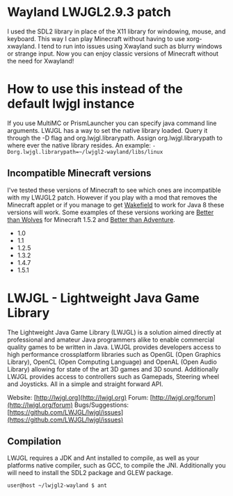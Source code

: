 # Wayland LWJGL2.9.3 patch
I used the SDL2 library in place of the X11 library for windowing, mouse, and keyboard. This way I can play Minecraft without having to use xorg-xwayland. I tend to run into issues using Xwayland such as blurry windows or strange input. Now you can enjoy classic versions of Minecraft without the need for Xwayland!

# How to use this instead of the default lwjgl instance
If you use MultiMC or PrismLauncher you can specify java command line arguments. LWJGL has a way to set the native library loaded. Query it through the -D flag and org.lwjgl.librarypath. Assign org.lwjgl.librarypath to where ever the native library resides. An example:
`
-Dorg.lwjgl.librarypath=~/lwjgl2-wayland/libs/linux
`

## Incompatible Minecraft versions
I've tested these versions of Minecraft to see which ones are incompatible with my LWJGL2 patch. However if you play with a mod that removes the Minecraft applet or if you manage to get [Wakefield](https://github.com/openjdk/wakefield) to work for Java 8 these versions will work. Some examples of these versions working are [Better than Wolves](https://github.com/BTW-Community) for Minecraft 1.5.2 and [Better than Adventure](https://www.betterthanadventure.net/).
- 1.0
- 1.1
- 1.2.5
- 1.3.2
- 1.4.7
- 1.5.1

LWJGL - Lightweight Java Game Library
======

The Lightweight Java Game Library (LWJGL) is a solution aimed directly at professional and amateur Java programmers alike to enable commercial quality games to be written in Java. 
LWJGL provides developers access to high performance crossplatform libraries such as OpenGL (Open Graphics Library), OpenCL (Open Computing Language) and OpenAL (Open Audio Library) allowing for state of the art 3D games and 3D sound.
Additionally LWJGL provides access to controllers such as Gamepads, Steering wheel and Joysticks.
All in a simple and straight forward API.

Website: [http://lwjgl.org](http://lwjgl.org)
Forum: [http://lwjgl.org/forum](http://lwjgl.org/forum)
Bugs/Suggestions: [https://github.com/LWJGL/lwjgl/issues](https://github.com/LWJGL/lwjgl/issues)

Compilation
-----------

LWJGL requires a JDK and Ant installed to compile, as well as your platforms native compiler, such as GCC, to compile the JNI. Additionally you will need to install the SDL2 package and GLEW package.

```
user@host ~/lwjgl2-wayland $ ant
```
